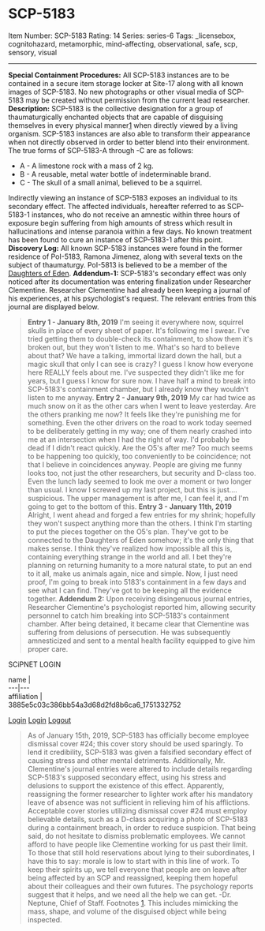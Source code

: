 # SCP-5183
Item Number: SCP-5183
Rating: 14
Series: series-6
Tags: _licensebox, cognitohazard, metamorphic, mind-affecting, observational, safe, scp, sensory, visual

---

**Special Containment Procedures:** All SCP-5183 instances are to be contained in a secure item storage locker at Site-17 along with all known images of SCP-5183. No new photographs or other visual media of SCP-5183 may be created without permission from the current lead researcher.
**Description:** SCP-5183 is the collective designation for a group of thaumaturgically enchanted objects that are capable of disguising themselves in every physical manner[1](javascript:;) when directly viewed by a living organism. SCP-5183 instances are also able to transform their appearance when not directly observed in order to better blend into their environment.
The true forms of SCP-5183-A through -C are as follows:
  * A - A limestone rock with a mass of 2 kg.
  * B - A reusable, metal water bottle of indeterminable brand.
  * C - The skull of a small animal, believed to be a squirrel.

Indirectly viewing an instance of SCP-5183 exposes an individual to its secondary effect. The affected individuals, hereafter referred to as SCP-5183-1 instances, who do not receive an amnestic within three hours of exposure begin suffering from high amounts of stress which result in hallucinations and intense paranoia within a few days. No known treatment has been found to cure an instance of SCP-5183-1 after this point.
**Discovery Log:** All known SCP-5183 instances were found in the former residence of PoI-5183, Ramona Jimenez, along with several texts on the subject of thaumaturgy. PoI-5813 is believed to be a member of the [Daughters of Eden](/scp-4971).
**Addendum-1:** SCP-5183's secondary effect was only noticed after its documentation was entering finalization under Researcher Clementine. Researcher Clementine had already been keeping a journal of his experiences, at his psychologist's request. The relevant entries from this journal are displayed below.
> **Entry 1 - January 8th, 2019**
> I'm seeing it everywhere now, squirrel skulls in place of every sheet of paper. It's following me I swear. I've tried getting them to double-check its containment, to show them it's broken out, but they won't listen to me. What's so hard to believe about that? We have a talking, immortal lizard down the hall, but a magic skull that only I can see is crazy?
> I guess I know how everyone here REALLY feels about me. I've suspected they didn't like me for years, but I guess I know for sure now. I have half a mind to break into SCP-5183's containment chamber, but I already know they wouldn't listen to me anyway.
> **Entry 2 - January 9th, 2019**
> My car had twice as much snow on it as the other cars when I went to leave yesterday. Are the others pranking me now? It feels like they're punishing me for something. Even the other drivers on the road to work today seemed to be deliberately getting in my way; one of them nearly crashed into me at an intersection when I had the right of way. I'd probably be dead if I didn't react quickly.
> Are the O5's after me? Too much seems to be happening too quickly, too conveniently to be coincidence; not that I believe in coincidences anyway. People are giving me funny looks too, not just the other researchers, but security and D-class too. Even the lunch lady seemed to look me over a moment or two longer than usual. I know I screwed up my last project, but this is just…. suspicious.
> The upper management is after me, I can feel it, and I'm going to get to the bottom of this.
> **Entry 3 - January 11th, 2019**
> Alright, I went ahead and forged a few entries for my shrink; hopefully they won't suspect anything more than the others. I think I'm starting to put the pieces together on the O5's plan. They've got to be connected to the Daughters of Eden somehow; it's the only thing that makes sense. I think they've realized how impossible all this is, containing everything strange in the world and all. I bet they're planning on returning humanity to a more natural state, to put an end to it all, make us animals again, nice and simple. Now, I just need proof, I'm going to break into 5183's containment in a few days and see what I can find. They've got to be keeping all the evidence together.
**Addendum 2:** Upon receiving disingenuous journal entries, Researcher Clementine's psychologist reported him, allowing security personnel to catch him breaking into SCP-5183's containment chamber. After being detained, it became clear that Clementine was suffering from delusions of persecution. He was subsequently amnesticized and sent to a mental health facility equipped to give him proper care.
  
  
SCiPNET LOGIN  
  

name  |   
---|---  
affiliation  |   
3885e5c03c386bb54a3d68d2fd8b6ca6_1751332752 
  
[Login](btn-false)
[Login](javascript:;)
[Logout](javascript:;)
> As of January 15th, 2019, SCP-5183 has officially become employee dismissal cover #24; this cover story should be used sparingly. To lend it credibility, SCP-5183 was given a falsified secondary effect of causing stress and other mental detriments. Additionally, Mr. Clementine's journal entries were altered to include details regarding SCP-5183's supposed secondary effect, using his stress and delusions to support the existence of this effect. Apparently, reassigning the former researcher to lighter work after his mandatory leave of absence was not sufficient in relieving him of his afflictions.
> Acceptable cover stories utilizing dismissal cover #24 must employ believable details, such as a D-class acquiring a photo of SCP-5183 during a containment breach, in order to reduce suspicion. That being said, do not hesitate to dismiss problematic employees. We cannot afford to have people like Clementine working for us past their limit.
> To those that still hold reservations about lying to their subordinates, I have this to say: morale is low to start with in this line of work. To keep their spirits up, we tell everyone that people are on leave after being affected by an SCP and reassigned, keeping them hopeful about their colleagues and their own futures. The psychology reports suggest that it helps, and we need all the help we can get.
> -Dr. Neptune, Chief of Staff.
Footnotes
[1](javascript:;). This includes mimicking the mass, shape, and volume of the disguised object while being inspected.